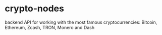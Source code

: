 # crypto-nodes
backend API for working with the most famous cryptocurrencies: Bitcoin, Ethereum, Zcash, TRON, Monero and Dash
